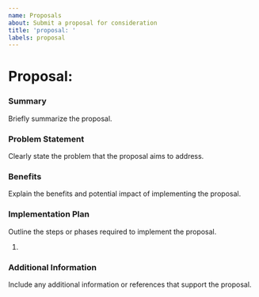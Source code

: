```yaml
---
name: Proposals
about: Submit a proposal for consideration
title: 'proposal: '
labels: proposal
---
```


# Proposal:

### Summary

Briefly summarize the proposal.

### Problem Statement

Clearly state the problem that the proposal aims to address.

### Benefits

Explain the benefits and potential impact of implementing the proposal.

### Implementation Plan

Outline the steps or phases required to implement the proposal.

1.

### Additional Information

Include any additional information or references that support the proposal.

